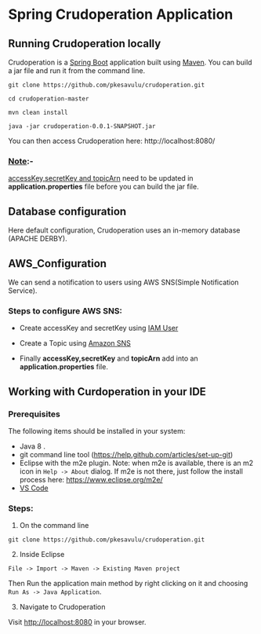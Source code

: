 
# Spring Crudoperation Application 

## Running Crudoperation locally
Crudoperation is a [Spring Boot](https://spring.io/guides/gs/spring-boot) application built using [Maven](https://spring.io/guides/gs/maven/). You can build a jar file and run it from the command line.


```
git clone https://github.com/pkesavulu/crudoperation.git

cd crudoperation-master

mvn clean install

java -jar crudoperation-0.0.1-SNAPSHOT.jar
```

You can then access Crudoperation here: http://localhost:8080/

### <u>Note</u>:- 
[accessKey,secretKey and topicArn](#AWS_Configuration) need to be updated in **application.properties** file before you can build the jar file.

## Database configuration

Here default configuration, Crudoperation uses an in-memory database (APACHE DERBY).

## AWS_Configuration

We can send a notification to users using AWS SNS(Simple Notification Service).

### Steps to configure AWS SNS:

* Create accessKey and secretKey using [IAM User](https://docs.aws.amazon.com/sns/latest/dg/sns-setting-up.html)

* Create a Topic using [Amazon SNS](https://docs.aws.amazon.com/sns/latest/dg/sns-getting-started.html) 

* Finally **accessKey,secretKey** and **topicArn** add into an  **application.properties** file.

## Working with Curdoperation in your IDE

### Prerequisites
The following items should be installed in your system:
* Java 8 .
* git command line tool (https://help.github.com/articles/set-up-git)
* Eclipse with the m2e plugin. Note: when m2e is available, there is an m2 icon in `Help -> About` dialog. If m2e is
  not there, just follow the install process here: https://www.eclipse.org/m2e/
* [VS Code](https://code.visualstudio.com)

### Steps:

1) On the command line
```
git clone https://github.com/pkesavulu/crudoperation.git
```
2) Inside Eclipse
```
File -> Import -> Maven -> Existing Maven project
```

Then Run the application main method by right clicking on it and choosing `Run As -> Java Application`.

3) Navigate to Crudoperation

Visit [http://localhost:8080](http://localhost:8080) in your browser.


